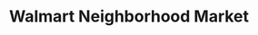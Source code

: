---
title: "Walmart Neighborhood Market"
url: /jacksonville/walmart-neighborhood-market-wilson-boulevard/
shop: supermarket
---